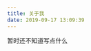 ```yaml
---
title: 关于我
date: 2019-09-17 13:09:39
---
```

暂时还不知道写点什么
<!-- ## 教育经历 / Education
University of Illinois at Urbana-Champaign
Master's in Computer Science
Master's in Civil Engineering

Dalian University of Technology
Bachelor's in Civil Engineering
## -->

